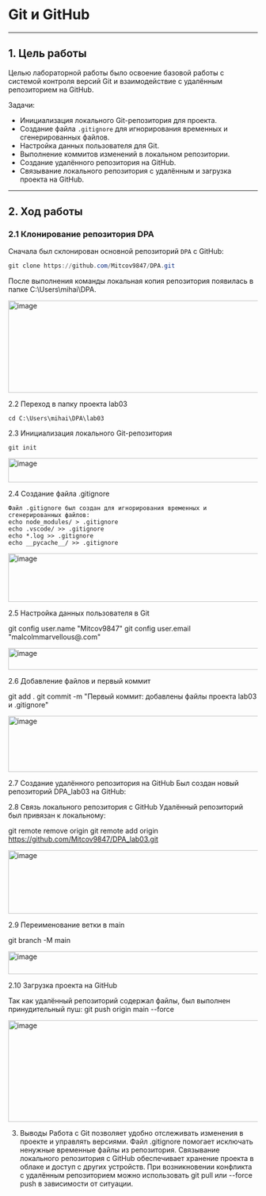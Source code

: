 # Git и GitHub  
---

## 1. Цель работы

Целью лабораторной работы было освоение базовой работы с системой контроля версий Git и взаимодействие с удалённым репозиторием на GitHub.  

Задачи:  
- Инициализация локального Git-репозитория для проекта.  
- Создание файла `.gitignore` для игнорирования временных и сгенерированных файлов.  
- Настройка данных пользователя для Git.  
- Выполнение коммитов изменений в локальном репозитории.  
- Создание удалённого репозитория на GitHub.  
- Связывание локального репозитория с удалённым и загрузка проекта на GitHub.  

---

## 2. Ход работы

### 2.1 Клонирование репозитория DPA  

Сначала был склонирован основной репозиторий `DPA` с GitHub:  

```powershell
git clone https://github.com/Mitcov9847/DPA.git
```
После выполнения команды локальная копия репозитория появилась в папке C:\Users\mihai\DPA.

<img width="917" height="186" alt="image" src="https://github.com/user-attachments/assets/88189491-6971-44a7-9d3d-9c3cacbe5106" />

2.2 Переход в папку проекта lab03
```
cd C:\Users\mihai\DPA\lab03
```
2.3 Инициализация локального Git-репозитория
```
git init
```
<img width="663" height="49" alt="image" src="https://github.com/user-attachments/assets/bee4b871-838f-4339-989e-616ecbfd4e70" />

2.4 Создание файла .gitignore
```
Файл .gitignore был создан для игнорирования временных и сгенерированных файлов:
echo node_modules/ > .gitignore
echo .vscode/ >> .gitignore
echo *.log >> .gitignore
echo __pycache__/ >> .gitignore
```
<img width="870" height="98" alt="image" src="https://github.com/user-attachments/assets/31b0f53b-5ac6-4709-8164-b05fe107712b" />

2.5 Настройка данных пользователя в Git

git config user.name "Mitcov9847"
git config user.email "malcolmmarvellous@.com"

<img width="1050" height="44" alt="image" src="https://github.com/user-attachments/assets/17d4444f-9969-404c-a140-4a979022e5f2" />

2.6 Добавление файлов и первый коммит

git add .
git commit -m "Первый коммит: добавлены файлы проекта lab03 и .gitignore"

<img width="1067" height="113" alt="image" src="https://github.com/user-attachments/assets/c802396e-2d32-4435-b007-9b5bb0046ed2" />

2.7 Создание удалённого репозитория на GitHub
Был создан новый репозиторий DPA_lab03 на GitHub:

2.8 Связь локального репозитория с GitHub
Удалённый репозиторий был привязан к локальному:

git remote remove origin
git remote add origin https://github.com/Mitcov9847/DPA_lab03.git

<img width="1069" height="128" alt="image" src="https://github.com/user-attachments/assets/842f46d8-247c-4ac7-8677-bb71ba723b5a" />

2.9 Переименование ветки в main

git branch -M main

<img width="808" height="46" alt="image" src="https://github.com/user-attachments/assets/d39d7108-e1e2-4faa-b010-9a5d2d1159ad" />

2.10 Загрузка проекта на GitHub

Так как удалённый репозиторий содержал файлы, был выполнен принудительный пуш:
git push origin main --force

<img width="804" height="205" alt="image" src="https://github.com/user-attachments/assets/89089919-8bf2-46c8-b2b8-6a719b1a9008" />

3. Выводы
Работа с Git позволяет удобно отслеживать изменения в проекте и управлять версиями.
Файл .gitignore помогает исключать ненужные временные файлы из репозитория.
Связывание локального репозитория с GitHub обеспечивает хранение проекта в облаке и доступ с других устройств.
При возникновении конфликта с удалённым репозиторием можно использовать git pull или --force push в зависимости от ситуации.

